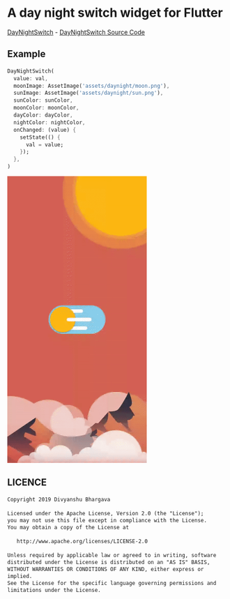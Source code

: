 # A day night switch widget for Flutter

[DayNightSwitch](https://pub.dev/packages/day_night_switch/) -
[DayNightSwitch Source Code](https://github.com/divyanshub024/day_night_switch)

## Example

```dart
DayNightSwitch(
  value: val,
  moonImage: AssetImage('assets/daynight/moon.png'),
  sunImage: AssetImage('assets/daynight/sun.png'),
  sunColor: sunColor,
  moonColor: moonColor,
  dayColor: dayColor,
  nightColor: nightColor,
  onChanged: (value) {
    setState(() {
      val = value;
    });
  },
)
```

![](https://github.com/hoathienvu8x/Flutter-Demos/blob/master/images/day_night_switch.gif?raw=true)

## LICENCE

```
Copyright 2019 Divyanshu Bhargava

Licensed under the Apache License, Version 2.0 (the "License");
you may not use this file except in compliance with the License.
You may obtain a copy of the License at

   http://www.apache.org/licenses/LICENSE-2.0

Unless required by applicable law or agreed to in writing, software
distributed under the License is distributed on an "AS IS" BASIS,
WITHOUT WARRANTIES OR CONDITIONS OF ANY KIND, either express or implied.
See the License for the specific language governing permissions and
limitations under the License.
```

